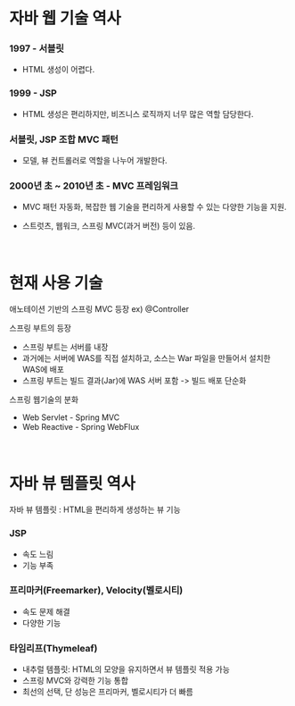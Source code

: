 # 자바 웹 기술 역사

### 1997 - 서블릿

- HTML 생성이 어렵다.

### 1999 - JSP

- HTML 생성은 편리하지만, 비즈니스 로직까지 너무 많은 역할 담당한다.

### 서블릿, JSP 조합 MVC 패턴 

- 모델, 뷰 컨트롤러로 역할을 나누어 개발한다.

### 2000년 초 ~ 2010년 초 - MVC 프레임워크

- MVC 패턴 자동화, 복잡한 웹 기술을 편리하게 사용할 수 있는 다양한 기능을 지원.

- 스트럿츠, 웹워크, 스프링 MVC(과거 버전) 등이 있음.

<br>

# 현재 사용 기술

애노테이션 기반의 스프링 MVC 등장 ex) @Controller

스프링 부트의 등장
- 스프링 부트는 서버를 내장
- 과거에는 서버에 WAS를 직접 설치하고, 소스는 War 파일을 만들어서 설치한 WAS에 배포
- 스프링 부트는 빌드 결과(Jar)에 WAS 서버 포함 -> 빌드 배포 단순화

스프링 웹기술의 분화
- Web Servlet - Spring MVC 
- Web Reactive - Spring WebFlux


<br>

# 자바 뷰 템플릿 역사

자바 뷰 템플릿 : HTML을 편리하게 생성하는 뷰 기능

### JSP
- 속도 느림 
- 기능 부족

### 프리마커(Freemarker), Velocity(벨로시티)
- 속도 문제 해결
- 다양한 기능

### 타임리프(Thymeleaf)
- 내추럴 템플릿: HTML의 모양을 유지하면서 뷰 템플릿 적용 가능
- 스프링 MVC와 강력한 기능 통합
- 최선의 선택, 단 성능은 프리마커, 벨로시티가 더 빠름




